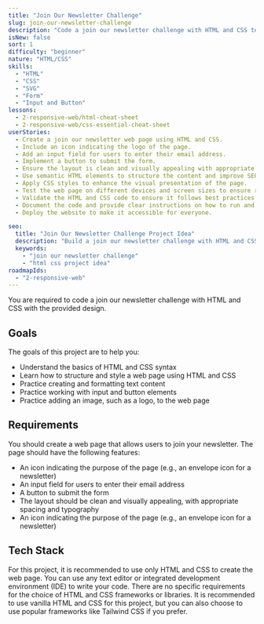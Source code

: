 ```yaml
---
title: "Join Our Newsletter Challenge"
slug: join-our-newsletter-challenge
description: "Code a join our newsletter challenge with HTML and CSS to test your skills in basic HTML and CSS and working with input and button elements."
isNew: false
sort: 1
difficulty: "beginner"
nature: "HTML/CSS"
skills:
  - "HTML"
  - "CSS"
  - "SVG"
  - "Form"
  - "Input and Button"
lessons:
  - 2-responsive-web/html-cheat-sheet
  - 2-responsive-web/css-essential-cheat-sheet
userStories:
  - Create a join our newsletter web page using HTML and CSS.
  - Include an icon indicating the logo of the page.
  - Add an input field for users to enter their email address.
  - Implement a button to submit the form.
  - Ensure the layout is clean and visually appealing with appropriate spacing and typography.
  - Use semantic HTML elements to structure the content and improve SEO.
  - Apply CSS styles to enhance the visual presentation of the page.
  - Test the web page on different devices and screen sizes to ensure responsiveness.
  - Validate the HTML and CSS code to ensure it follows best practices and standards.
  - Document the code and provide clear instructions on how to run and use the web page.
  - Deploy the website to make it accessible for everyone.

seo:
  title: "Join Our Newsletter Challenge Project Idea"
  description: "Build a join our newsletter challenge with HTML and CSS to test your skills in basic HTML and CSS and working with input and button elements. This project idea is perfect for beginners who want to practice their HTML and CSS skills while creating a functional and visually appealing web page. By implementing a clean and intuitive design, you will learn how to structure and style a web page using HTML and CSS. Additionally, you will gain experience working with input and button elements, which are essential components of web forms. Joining a newsletter is a common feature on many websites, so this project will give you valuable hands-on experience that you can apply to future projects. Get ready to showcase your HTML and CSS skills and create an engaging join our newsletter page!"
  keywords:
    - "join our newsletter challenge"
    - "html css project idea"
roadmapIds:
  - "2-responsive-web"
---
```


You are required to code a join our newsletter challenge with HTML and CSS with the provided design.

## Goals

The goals of this project are to help you:

- Understand the basics of HTML and CSS syntax
- Learn how to structure and style a web page using HTML and CSS
- Practice creating and formatting text content
- Practice working with input and button elements
- Practice adding an image, such as a logo, to the web page

## Requirements

You should create a web page that allows users to join your newsletter. The page should have the following features:

- An icon indicating the purpose of the page (e.g., an envelope icon for a newsletter)
- An input field for users to enter their email address
- A button to submit the form
- The layout should be clean and visually appealing, with appropriate spacing and typography
- An icon indicating the purpose of the page (e.g., an envelope icon for a newsletter)

## Tech Stack

For this project, it is recommended to use only HTML and CSS to create the web page. You can use any text editor or integrated development environment (IDE) to write your code. There are no specific requirements for the choice of HTML and CSS frameworks or libraries. It is recommended to use vanilla HTML and CSS for this project, but you can also choose to use popular frameworks like Tailwind CSS if you prefer.
